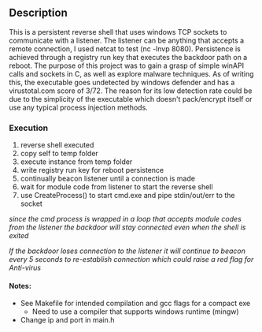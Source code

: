 ## Description
This is a persistent reverse shell that uses windows TCP sockets to communicate with a listener. The listener can be anything that accepts a remote connection, I used netcat to test (nc -lnvp 8080). Persistence is achieved through a registry run key that executes the backdoor path on a reboot. The purpose of this project was to gain a grasp of simple winAPI calls and sockets in C, as well as explore malware techniques. As of writing this, the executable goes undetected by windows defender and has a virustotal.com score of 3/72. The reason for its low detection rate could be due to the simplicity of the executable which doesn't pack/encrypt itself or use any typical process injection methods.

### Execution

1. reverse shell executed
2. copy self to temp folder
3. execute instance from temp folder
4. write registry run key for reboot persistence
5. continually beacon listener until a connection is made 
6. wait for module code from listener to start the reverse shell
7. use CreateProcess() to start cmd.exe and pipe stdin/out/err to the socket

*since the cmd process is wrapped in a loop that accepts module codes from the listener the backdoor will stay connected even when the shell is exited*

*If the backdoor loses connection to the listener it will continue to beacon every 5 seconds to re-establish connection which could raise a red flag for Anti-virus*

#### Notes:

- See Makefile for intended compilation and gcc flags for a compact exe
  - Need to use a compiler that supports windows runtime (mingw)
- Change ip and port in main.h 


